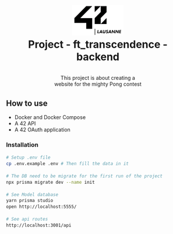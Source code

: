 <h1 align="center" style="text-align: center">
    <img alt="42Lausanne" title="42Lausanne" src="https://github.com/MarJC5/42/blob/main/42_logo.svg" width="140"> </br>
    Project - ft_transcendence - backend
    <h4 align="center" style="width: 50%; margin: 2rem auto; font-weight: normal; text-align: center"> 
     This project is about creating a website for the mighty Pong contest
    </h4>
</h1>

## How to use
- Docker and Docker Compose
- A 42 API
- A 42 OAuth application

### Installation

```bash
# Setup .env file
cp .env.example .env # Then fill the data in it

# The DB need to be migrate for the first run of the project
npx prisma migrate dev --name init

# See Model database
yarn prisma studio
open http://localhost:5555/

# See api routes
http://localhost:3001/api
```